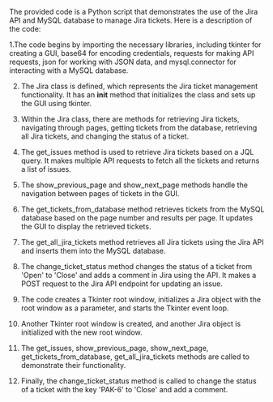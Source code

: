 The provided code is a Python script that demonstrates the use of the Jira API and MySQL database to manage Jira tickets. Here is a     description of the code:

   1.The code begins by importing the necessary libraries, including tkinter for creating a GUI, base64 for encoding credentials, requests for making API requests, json for working with JSON data, and mysql.connector for interacting with a MySQL database.

   2. The Jira class is defined, which represents the Jira ticket management functionality. It has an __init__ method that initializes the class and sets up the GUI using tkinter.

   3. Within the Jira class, there are methods for retrieving Jira tickets, navigating through pages, getting tickets from the database, retrieving all Jira tickets, and changing the status of a ticket.

   4. The get_issues method is used to retrieve Jira tickets based on a JQL query. It makes multiple API requests to fetch all the tickets and returns a list of issues.

   5. The show_previous_page and show_next_page methods handle the navigation between pages of tickets in the GUI.

   6. The get_tickets_from_database method retrieves tickets from the MySQL database based on the page number and results per page. It updates the GUI to display the retrieved tickets.

   7. The get_all_jira_tickets method retrieves all Jira tickets using the Jira API and inserts them into the MySQL database.

   8. The change_ticket_status method changes the status of a ticket from 'Open' to 'Close' and adds a comment in Jira using the API. It makes a POST request to the Jira API endpoint for updating an issue.

   9. The code creates a Tkinter root window, initializes a Jira object with the root window as a parameter, and starts the Tkinter event loop.

   10. Another Tkinter root window is created, and another Jira object is initialized with the new root window.

   11. The get_issues, show_previous_page, show_next_page, get_tickets_from_database, get_all_jira_tickets methods are called to demonstrate their functionality.

   12. Finally, the change_ticket_status method is called to change the status of a ticket with the key 'PAK-6' to 'Close' and add a comment.


